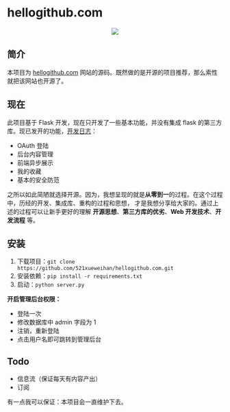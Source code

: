 # hellogithub.com
<p align="center">
  <img src="https://github.com/521xueweihan/hellogithub.com/blob/master/hellogithub.gif">
</p>

## 简介
本项目为 [hellogithub.com](https://hellogithub.com) 网站的源码。既然做的是开源的项目推荐，那么索性就把该网站也开源了。

## 现在
此项目基于 Flask 开发，现在只开发了一些基本功能，并没有集成 flask 的第三方库。现已发开的功能，[开发日志](https://github.com/521xueweihan/hellogithub.com/blob/master/%E5%BC%80%E5%8F%91%E6%97%A5%E5%BF%97.md)：
- OAuth 登陆
- 后台内容管理
- 前端异步展示
- 我的收藏
- 基本的安全防范

之所以如此简陋就选择开源。因为，我想呈现的就是**从零到一**的过程。在这个过程中，历经的开发、集成库、重构的过程和思想，
才是我想分享给大家的。通过上述的过程可以让新手更好的理解 **开源思想**、**第三方库的优劣**、**Web 开发技术**、**开发流程** 等。

## 安装
1. 下载项目：`git clone https://github.com/521xueweihan/hellogithub.com.git`
2. 安装依赖：`pip install -r requirements.txt`
3. 启动：`python server.py`

**开启管理后台权限：**
- 登陆一次
- 修改数据库中 admin 字段为 1
- 注销，重新登陆
- 点击用户名即可跳转到管理后台


## Todo
- 信息流（保证每天有内容产出）
- 订阅

有一点我可以保证：本项目会一直维护下去。
